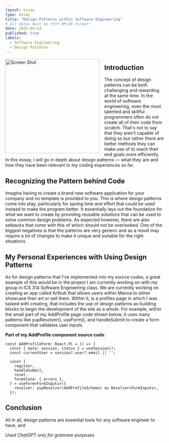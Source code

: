 ```yaml
---
layout: essay
type: essay
title: "Design Patterns within Software Engineering"
# All dates must be YYYY-MM-DD format!
date: 2025-04-24
published: true
labels:
  - Software Engineering
  - Design Patterns
---
```

<img src="https://github.com/user-attachments/assets/10befb6f-aea2-4ebe-886e-46d7256cf8ed"
    alt="Screen Shot"
    style="float: left; margin: 0 15px 10px 0; width: 300px;">

## Introduction
The concept of design patterns can be both challenging and rewarding at the same time. In the world of software engineering, even the most talented and skillful programmers often do not create all of their code from scratch. That's not to say that they aren't capable of doing so but rather there are better methods they can make use of to reach their end goals more efficiently. In this essay, I will go in depth about design patterns — what they are and how they have been relevant to my coding experiences so far.

<div style="clear: both;">
  <h2>Recognizing the Pattern behind Code</h2>
  <p>
    Imagine having to create a brand new software application for your company and no template is provided to you. This is where design patterns come into play, particularly for saving time and effort that could be used instead to make the program better. It essentially lays out the foundation for what we want to create by providing reusable solutions that can be used to solve common design problems. As expected however, there are also setbacks that come with this of which should not be overlooked. One of the biggest negatives is that the patterns are very generic and as a result may require a lot of changes to make it unique and suitable for the right situations.
  </p>
</div>

## My Personal Experiences with Using Design Patterns
As for design patterns that I've implemented into my source codes, a great example of this would be in the project I am currently working on with my group in ICS 314 Software Engineering class. We are currently working on creating an app called Arthub that allows users within Manoa to either showcase their art or sell them. Within it, is a profiles page in which I was tasked with creating, that includes the use of design patterns as building blocks to begin the development of the site as a whole. For example, within the small part of my AddProfile page code shown below, it uses many patterns like yupResolver(), useForm(), and handleSubmit to create a form component that validates user inputs.

**Part of my AddProfile component source code**:
```
const AddProfileForm: React.FC = () => {
  const { data: session, status } = useSession();
  const currentUser = session?.user?.email || '';

  const {
    register,
    handleSubmit,
    reset,
    formState: { errors },
  } = useForm<FormInputs>({
    resolver: yupResolver(AddProfileSchema) as Resolver<FormInputs>,
  });
```

## Conclusion
All in all, design patterns are essential tools for any software engineer to have, and 


*Used ChatGPT only for grammar purposes*
